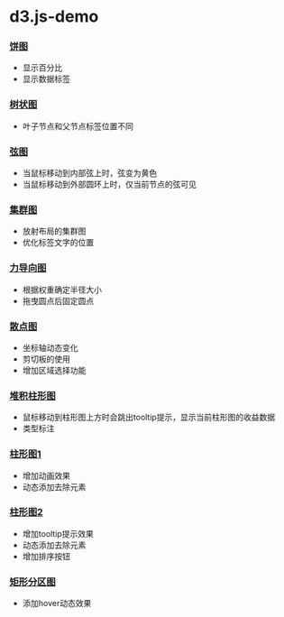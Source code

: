 # d3.js-demo
### [饼图](https://skychx.github.io/Visualization/D3-demo/Pies.html)
* 显示百分比 
* 显示数据标签

### [树状图](https://skychx.github.io/Visualization/D3-demo/Tree%20Diagram.html)
* 叶子节点和父节点标签位置不同

### [弦图](https://skychx.github.io/Visualization/D3-demo/Chord.html)
* 当鼠标移动到内部弦上时，弦变为黄色
* 当鼠标移动到外部圆环上时，仅当前节点的弦可见

### [集群图](https://skychx.github.io/Visualization/D3-demo/Cluster%20Diagram.html)
* 放射布局的集群图
* 优化标签文字的位置

### [力导向图](https://skychx.github.io/Visualization/D3-demo/Force.html)
* 根据权重确定半径大小
* 拖曳圆点后固定圆点

### [散点图](https://skychx.github.io/Visualization/D3-demo/Scatter%20plot.html)
* 坐标轴动态变化
* 剪切板的使用
* 增加区域选择功能

### [堆积柱形图](https://skychx.github.io/Visualization/D3-demo/Stack.html)
* 鼠标移动到柱形图上方时会跳出tooltip提示，显示当前柱形图的收益数据
* 类型标注

### [柱形图1](https://skychx.github.io/Visualization/D3-demo/adding%20and%20removing%20values%20from%20a%20chart.html)
* 增加动画效果
* 动态添加去除元素

### [柱形图2](https://skychx.github.io/Visualization/D3-demo/div%20tooltip.html)
* 增加tooltip提示效果
* 动态添加去除元素
* 增加排序按钮

### [矩形分区图](https://skychx.github.io/Visualization/D3-demo/Partition.html)
* 添加hover动态效果

